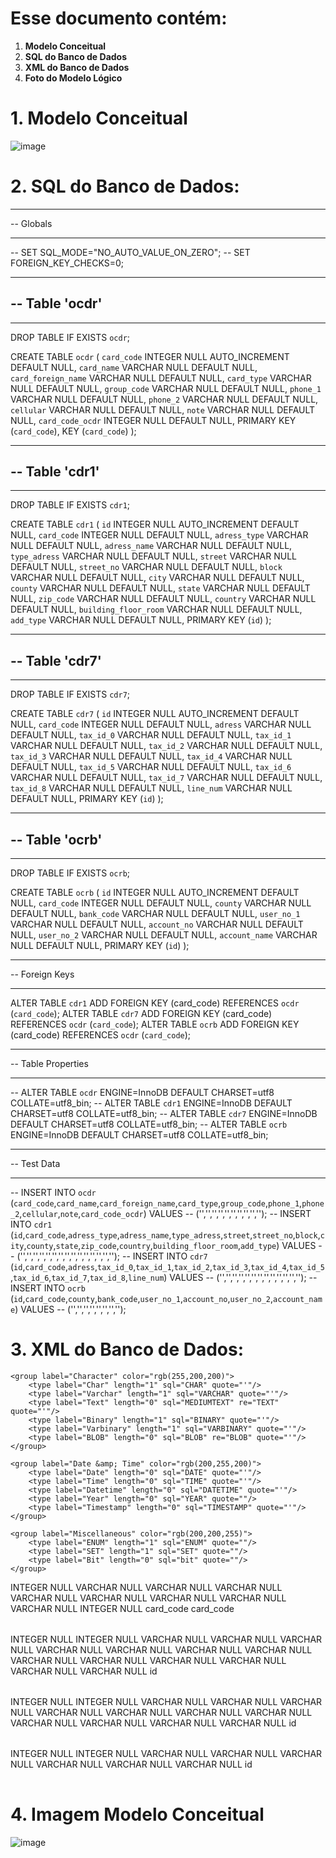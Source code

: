 # **Esse documento contém:**
1. **Modelo Conceitual**
2. **SQL do Banco de Dados**
3. **XML do Banco de Dados**
4. **Foto do Modelo Lógico**

# **1. Modelo Conceitual**
![image](https://res.cloudinary.com/di57ql5yx/image/upload/v1726526177/modelo_conceitual_sbtct7.png)

# **2. SQL do Banco de Dados**:
-- ---
-- Globals
-- ---

-- SET SQL_MODE="NO_AUTO_VALUE_ON_ZERO";
-- SET FOREIGN_KEY_CHECKS=0;

-- ---
-- Table 'ocdr'
-- 
-- ---

DROP TABLE IF EXISTS `ocdr`;
		
CREATE TABLE `ocdr` (
  `card_code` INTEGER NULL AUTO_INCREMENT DEFAULT NULL,
  `card_name` VARCHAR NULL DEFAULT NULL,
  `card_foreign_name` VARCHAR NULL DEFAULT NULL,
  `card_type` VARCHAR NULL DEFAULT NULL,
  `group_code` VARCHAR NULL DEFAULT NULL,
  `phone_1` VARCHAR NULL DEFAULT NULL,
  `phone_2` VARCHAR NULL DEFAULT NULL,
  `cellular` VARCHAR NULL DEFAULT NULL,
  `note` VARCHAR NULL DEFAULT NULL,
  `card_code_ocdr` INTEGER NULL DEFAULT NULL,
  PRIMARY KEY (`card_code`),
KEY (`card_code`)
);

-- ---
-- Table 'cdr1'
-- 
-- ---

DROP TABLE IF EXISTS `cdr1`;
		
CREATE TABLE `cdr1` (
  `id` INTEGER NULL AUTO_INCREMENT DEFAULT NULL,
  `card_code` INTEGER NULL DEFAULT NULL,
  `adress_type` VARCHAR NULL DEFAULT NULL,
  `adress_name` VARCHAR NULL DEFAULT NULL,
  `type_adress` VARCHAR NULL DEFAULT NULL,
  `street` VARCHAR NULL DEFAULT NULL,
  `street_no` VARCHAR NULL DEFAULT NULL,
  `block` VARCHAR NULL DEFAULT NULL,
  `city` VARCHAR NULL DEFAULT NULL,
  `county` VARCHAR NULL DEFAULT NULL,
  `state` VARCHAR NULL DEFAULT NULL,
  `zip_code` VARCHAR NULL DEFAULT NULL,
  `country` VARCHAR NULL DEFAULT NULL,
  `building_floor_room` VARCHAR NULL DEFAULT NULL,
  `add_type` VARCHAR NULL DEFAULT NULL,
  PRIMARY KEY (`id`)
);

-- ---
-- Table 'cdr7'
-- 
-- ---

DROP TABLE IF EXISTS `cdr7`;
		
CREATE TABLE `cdr7` (
  `id` INTEGER NULL AUTO_INCREMENT DEFAULT NULL,
  `card_code` INTEGER NULL DEFAULT NULL,
  `adress` VARCHAR NULL DEFAULT NULL,
  `tax_id_0` VARCHAR NULL DEFAULT NULL,
  `tax_id_1` VARCHAR NULL DEFAULT NULL,
  `tax_id_2` VARCHAR NULL DEFAULT NULL,
  `tax_id_3` VARCHAR NULL DEFAULT NULL,
  `tax_id_4` VARCHAR NULL DEFAULT NULL,
  `tax_id_5` VARCHAR NULL DEFAULT NULL,
  `tax_id_6` VARCHAR NULL DEFAULT NULL,
  `tax_id_7` VARCHAR NULL DEFAULT NULL,
  `tax_id_8` VARCHAR NULL DEFAULT NULL,
  `line_num` VARCHAR NULL DEFAULT NULL,
  PRIMARY KEY (`id`)
);

-- ---
-- Table 'ocrb'
-- 
-- ---

DROP TABLE IF EXISTS `ocrb`;
		
CREATE TABLE `ocrb` (
  `id` INTEGER NULL AUTO_INCREMENT DEFAULT NULL,
  `card_code` INTEGER NULL DEFAULT NULL,
  `county` VARCHAR NULL DEFAULT NULL,
  `bank_code` VARCHAR NULL DEFAULT NULL,
  `user_no_1` VARCHAR NULL DEFAULT NULL,
  `account_no` VARCHAR NULL DEFAULT NULL,
  `user_no_2` VARCHAR NULL DEFAULT NULL,
  `account_name` VARCHAR NULL DEFAULT NULL,
  PRIMARY KEY (`id`)
);

-- ---
-- Foreign Keys 
-- ---

ALTER TABLE `cdr1` ADD FOREIGN KEY (card_code) REFERENCES `ocdr` (`card_code`);
ALTER TABLE `cdr7` ADD FOREIGN KEY (card_code) REFERENCES `ocdr` (`card_code`);
ALTER TABLE `ocrb` ADD FOREIGN KEY (card_code) REFERENCES `ocdr` (`card_code`);

-- ---
-- Table Properties
-- ---

-- ALTER TABLE `ocdr` ENGINE=InnoDB DEFAULT CHARSET=utf8 COLLATE=utf8_bin;
-- ALTER TABLE `cdr1` ENGINE=InnoDB DEFAULT CHARSET=utf8 COLLATE=utf8_bin;
-- ALTER TABLE `cdr7` ENGINE=InnoDB DEFAULT CHARSET=utf8 COLLATE=utf8_bin;
-- ALTER TABLE `ocrb` ENGINE=InnoDB DEFAULT CHARSET=utf8 COLLATE=utf8_bin;

-- ---
-- Test Data
-- ---

-- INSERT INTO `ocdr` (`card_code`,`card_name`,`card_foreign_name`,`card_type`,`group_code`,`phone_1`,`phone_2`,`cellular`,`note`,`card_code_ocdr`) VALUES
-- ('','','','','','','','','','');
-- INSERT INTO `cdr1` (`id`,`card_code`,`adress_type`,`adress_name`,`type_adress`,`street`,`street_no`,`block`,`city`,`county`,`state`,`zip_code`,`country`,`building_floor_room`,`add_type`) VALUES
-- ('','','','','','','','','','','','','','','');
-- INSERT INTO `cdr7` (`id`,`card_code`,`adress`,`tax_id_0`,`tax_id_1`,`tax_id_2`,`tax_id_3`,`tax_id_4`,`tax_id_5`,`tax_id_6`,`tax_id_7`,`tax_id_8`,`line_num`) VALUES
-- ('','','','','','','','','','','','','');
-- INSERT INTO `ocrb` (`id`,`card_code`,`county`,`bank_code`,`user_no_1`,`account_no`,`user_no_2`,`account_name`) VALUES
-- ('','','','','','','','');

# **3. XML do Banco de Dados**: 

<?xml version="1.0" encoding="utf-8" ?>
<!-- SQL XML created by WWW SQL Designer, https://github.com/ondras/wwwsqldesigner/ -->
<!-- Active URL: https://sql.toad.cz/ -->
<sql>
<datatypes db="mysql">
	<group label="Numeric" color="rgb(238,238,170)">
		<type label="Integer" length="0" sql="INTEGER" quote=""/>
	 	<type label="TINYINT" length="0" sql="TINYINT" quote=""/>
	 	<type label="SMALLINT" length="0" sql="SMALLINT" quote=""/>
	 	<type label="MEDIUMINT" length="0" sql="MEDIUMINT" quote=""/>
	 	<type label="INT" length="0" sql="INT" quote=""/>
		<type label="BIGINT" length="0" sql="BIGINT" quote=""/>
		<type label="Decimal" length="1" sql="DECIMAL" re="DEC" quote=""/>
		<type label="Single precision" length="0" sql="FLOAT" quote=""/>
		<type label="Double precision" length="0" sql="DOUBLE" re="DOUBLE" quote=""/>
	</group>

	<group label="Character" color="rgb(255,200,200)">
		<type label="Char" length="1" sql="CHAR" quote="'"/>
		<type label="Varchar" length="1" sql="VARCHAR" quote="'"/>
		<type label="Text" length="0" sql="MEDIUMTEXT" re="TEXT" quote="'"/>
		<type label="Binary" length="1" sql="BINARY" quote="'"/>
		<type label="Varbinary" length="1" sql="VARBINARY" quote="'"/>
		<type label="BLOB" length="0" sql="BLOB" re="BLOB" quote="'"/>
	</group>

	<group label="Date &amp; Time" color="rgb(200,255,200)">
		<type label="Date" length="0" sql="DATE" quote="'"/>
		<type label="Time" length="0" sql="TIME" quote="'"/>
		<type label="Datetime" length="0" sql="DATETIME" quote="'"/>
		<type label="Year" length="0" sql="YEAR" quote=""/>
		<type label="Timestamp" length="0" sql="TIMESTAMP" quote="'"/>
	</group>
	
	<group label="Miscellaneous" color="rgb(200,200,255)">
		<type label="ENUM" length="1" sql="ENUM" quote=""/>
		<type label="SET" length="1" sql="SET" quote=""/>
		<type label="Bit" length="0" sql="bit" quote=""/>
	</group>
</datatypes><table x="978" y="69" name="ocdr">
<row name="card_code" null="1" autoincrement="1">
<datatype>INTEGER</datatype>
<default>NULL</default></row>
<row name="card_name" null="1" autoincrement="0">
<datatype>VARCHAR</datatype>
<default>NULL</default></row>
<row name="card_foreign_name" null="1" autoincrement="0">
<datatype>VARCHAR</datatype>
<default>NULL</default></row>
<row name="card_type" null="1" autoincrement="0">
<datatype>VARCHAR</datatype>
<default>NULL</default></row>
<row name="group_code" null="1" autoincrement="0">
<datatype>VARCHAR</datatype>
<default>NULL</default></row>
<row name="phone_1" null="1" autoincrement="0">
<datatype>VARCHAR</datatype>
<default>NULL</default></row>
<row name="phone_2" null="1" autoincrement="0">
<datatype>VARCHAR</datatype>
<default>NULL</default></row>
<row name="cellular" null="1" autoincrement="0">
<datatype>VARCHAR</datatype>
<default>NULL</default></row>
<row name="note" null="1" autoincrement="0">
<datatype>VARCHAR</datatype>
<default>NULL</default></row>
<row name="card_code_ocdr" null="1" autoincrement="0">
<datatype>INTEGER</datatype>
<default>NULL</default></row>
<key type="PRIMARY" name="">
<part>card_code</part>
</key>
<key type="INDEX" name="">
<part>card_code</part>
</key>
</table>
<table x="681" y="296" name="cdr1">
<row name="id" null="1" autoincrement="1">
<datatype>INTEGER</datatype>
<default>NULL</default></row>
<row name="card_code" null="1" autoincrement="0">
<datatype>INTEGER</datatype>
<default>NULL</default><relation table="ocdr" row="card_code" />
</row>
<row name="adress_type" null="1" autoincrement="0">
<datatype>VARCHAR</datatype>
<default>NULL</default></row>
<row name="adress_name" null="1" autoincrement="0">
<datatype>VARCHAR</datatype>
<default>NULL</default></row>
<row name="type_adress" null="1" autoincrement="0">
<datatype>VARCHAR</datatype>
<default>NULL</default></row>
<row name="street" null="1" autoincrement="0">
<datatype>VARCHAR</datatype>
<default>NULL</default></row>
<row name="street_no" null="1" autoincrement="0">
<datatype>VARCHAR</datatype>
<default>NULL</default></row>
<row name="block" null="1" autoincrement="0">
<datatype>VARCHAR</datatype>
<default>NULL</default></row>
<row name="city" null="1" autoincrement="0">
<datatype>VARCHAR</datatype>
<default>NULL</default></row>
<row name="county" null="1" autoincrement="0">
<datatype>VARCHAR</datatype>
<default>NULL</default></row>
<row name="state" null="1" autoincrement="0">
<datatype>VARCHAR</datatype>
<default>NULL</default></row>
<row name="zip_code" null="1" autoincrement="0">
<datatype>VARCHAR</datatype>
<default>NULL</default></row>
<row name="country" null="1" autoincrement="0">
<datatype>VARCHAR</datatype>
<default>NULL</default></row>
<row name="building_floor_room" null="1" autoincrement="0">
<datatype>VARCHAR</datatype>
<default>NULL</default></row>
<row name="add_type" null="1" autoincrement="0">
<datatype>VARCHAR</datatype>
<default>NULL</default></row>
<key type="PRIMARY" name="">
<part>id</part>
</key>
</table>
<table x="991" y="378" name="cdr7">
<row name="id" null="1" autoincrement="1">
<datatype>INTEGER</datatype>
<default>NULL</default></row>
<row name="card_code" null="1" autoincrement="0">
<datatype>INTEGER</datatype>
<default>NULL</default><relation table="ocdr" row="card_code" />
</row>
<row name="adress" null="1" autoincrement="0">
<datatype>VARCHAR</datatype>
<default>NULL</default></row>
<row name="tax_id_0" null="1" autoincrement="0">
<datatype>VARCHAR</datatype>
<default>NULL</default></row>
<row name="tax_id_1" null="1" autoincrement="0">
<datatype>VARCHAR</datatype>
<default>NULL</default></row>
<row name="tax_id_2" null="1" autoincrement="0">
<datatype>VARCHAR</datatype>
<default>NULL</default></row>
<row name="tax_id_3" null="1" autoincrement="0">
<datatype>VARCHAR</datatype>
<default>NULL</default></row>
<row name="tax_id_4" null="1" autoincrement="0">
<datatype>VARCHAR</datatype>
<default>NULL</default></row>
<row name="tax_id_5" null="1" autoincrement="0">
<datatype>VARCHAR</datatype>
<default>NULL</default></row>
<row name="tax_id_6" null="1" autoincrement="0">
<datatype>VARCHAR</datatype>
<default>NULL</default></row>
<row name="tax_id_7" null="1" autoincrement="0">
<datatype>VARCHAR</datatype>
<default>NULL</default></row>
<row name="tax_id_8" null="1" autoincrement="0">
<datatype>VARCHAR</datatype>
<default>NULL</default></row>
<row name="line_num" null="1" autoincrement="0">
<datatype>VARCHAR</datatype>
<default>NULL</default></row>
<key type="PRIMARY" name="">
<part>id</part>
</key>
</table>
<table x="1259" y="358" name="ocrb">
<row name="id" null="1" autoincrement="1">
<datatype>INTEGER</datatype>
<default>NULL</default></row>
<row name="card_code" null="1" autoincrement="0">
<datatype>INTEGER</datatype>
<default>NULL</default><relation table="ocdr" row="card_code" />
</row>
<row name="county" null="1" autoincrement="0">
<datatype>VARCHAR</datatype>
<default>NULL</default></row>
<row name="bank_code" null="1" autoincrement="0">
<datatype>VARCHAR</datatype>
<default>NULL</default></row>
<row name="user_no_1" null="1" autoincrement="0">
<datatype>VARCHAR</datatype>
<default>NULL</default></row>
<row name="account_no" null="1" autoincrement="0">
<datatype>VARCHAR</datatype>
<default>NULL</default></row>
<row name="user_no_2" null="1" autoincrement="0">
<datatype>VARCHAR</datatype>
<default>NULL</default></row>
<row name="account_name" null="1" autoincrement="0">
<datatype>VARCHAR</datatype>
<default>NULL</default></row>
<key type="PRIMARY" name="">
<part>id</part>
</key>
</table>
</sql>

# **4. Imagem Modelo Conceitual**

![image](https://res.cloudinary.com/di57ql5yx/image/upload/v1726526213/modelologico_kz7w3y.png)
